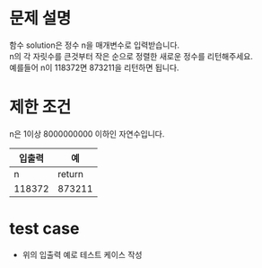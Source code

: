 # 문제 설명
함수 solution은 정수 n을 매개변수로 입력받습니다.    
n의 각 자릿수를 큰것부터 작은 순으로 정렬한 새로운 정수를 리턴해주세요.    
예를들어 n이 118372면 873211을 리턴하면 됩니다.

# 제한 조건
n은 1이상 8000000000 이하인 자연수입니다.


|입출력|예|
|---|---|
|n|return|
|118372|873211|

# test case
- 위의 입출력 예로 테스트 케이스 작성